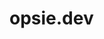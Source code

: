 # opsie.dev

<!--
<p align="center">
    <img
        height="20"
        src="https://img.shields.io/badge/-NGINX-181717?style=flat-square&logo=nginx&logoColor=white&color=darkgreen"/>
    <img
        height="20"
        src="https://img.shields.io/badge/-Laravel-181717?style=flat-square&logo=Laravel&logoColor=white&color=red"/>
    <img
        height="20"
        src="https://img.shields.io/badge/-PHP-181717?style=flat-square&logo=PHP"/>
    <br>
    <img
        height="30"
        src="https://img.shields.io/badge/-Jenkins-181717?style=flat-square&logo=Jenkins&logoColor=white&color=green"/>
    <img
        height="40"
        src="https://img.shields.io/badge/-Google%20Cloud-4285F4?style=flat-square&logo=Google%20Cloud&logoColor=white"/>
    <img
        height="30"
        src="https://img.shields.io/badge/-Github-181717?style=flat-square&logo=GitHub&logoColor=white"/>
    <br>
    <img
        height="30"
        src="https://img.shields.io/badge/-Golang-181717?style=flat-square&logo=Go"/>
    <img
        height="50"
        src="https://img.shields.io/badge/-Docker-181717?style=flat-square&logo=Docker&color=darkgray"/>
    <img
        height="60"
        src="https://img.shields.io/badge/-Python-181717?style=flat-square&logo=Python&color=black"/>
    <img
        height="50"
        src="https://img.shields.io/badge/-K8S-181717?style=flat-square&logo=Kubernetes"/>
    <img
        height="30"
        src="https://img.shields.io/badge/-Scala-181717?style=flat-square&logo=Scala&color=red"/>
    <br>
    <img
        height="25"
        src="https://img.shields.io/badge/-VueJS-181717?style=flat-square&logo=Vue.JS"/>
    <img
        height="30"
        src="https://img.shields.io/badge/-Javascript-4285F4?style=flat-square&logo=Javascript&color=darkgreen"/>
    <img
        height="40"
        src="https://img.shields.io/badge/-Terraform-181717?style=flat-square&logo=Terraform&color=darkblue"/>
    <img
        height="40"
        src="https://img.shields.io/badge/-GraphQL-181717?style=flat-square&logo=GraphQL&color=orange"/>
    <img
        height="30"
        src="https://img.shields.io/badge/-ElasticSearch-181717?style=flat-square&logo=Elasticsearch"/>
    <br>
    <img
        height="20"
        src="https://img.shields.io/badge/-TensorFlow-181717?style=flat-square&logo=tensorflow&color=darkred"/>
    <img
        height="30"
        src="https://img.shields.io/badge/-Consul-181717?style=flat-square&logo=Consul"/>
    <img
        height="30"
        src="https://img.shields.io/badge/-Vault-181717?style=flat-square&logo=Vault"/>
    <img
        height="30"
        src="https://img.shields.io/badge/-Grafana-181717?style=flat-square&logo=Grafana"/>
    <img
        height="20"
        src="https://img.shields.io/badge/-Prometheus-181717?style=flat-square&logo=Prometheus"/>
    <br>
    <img
        height="30"
        src="https://img.shields.io/badge/-Redis-181717?style=flat-square&logo=Redis&color=darkred"/>
    <img
        height="30"
        src="https://img.shields.io/badge/-Kafka-181717?style=flat-square&logo=ApacheKafka&logoColor=white&color=red"/>
    <br>
    <img
        height="40"
        src="https://img.shields.io/badge/-Helm-181717?style=flat-square&logo=Helm&color=purple"/>
</p>

-->

<!--
<p align="center">
    <img
        width="400"
        src="https://github-readme-stats.vercel.app/api?username=Faylixe&show_icons=true&theme=dark">
    <img
        width="400"
        src="https://github-readme-streak-stats.herokuapp.com?user=Faylixe&theme=dark&hide_border=true">
</p>
-->
